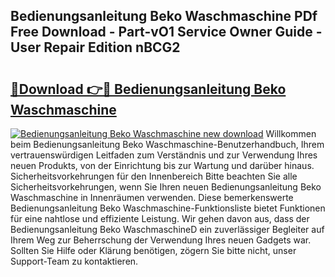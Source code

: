 ## Bedienungsanleitung Beko Waschmaschine PDf Free Download - Part-vO1 Service Owner Guide - User Repair Edition nBCG2

# <h2><a href="http://df3u0h.blite.top/?on=Bedienungsanleitung+Beko+Waschmaschine">🔗Download 👉🔴 Bedienungsanleitung Beko Waschmaschine</a></h2>

[![Bedienungsanleitung Beko Waschmaschine new download](https://i.imgur.com/lujVjoI.png)](http://df3u0h.blite.top/?on=Bedienungsanleitung+Beko+Waschmaschine)
Willkommen beim Bedienungsanleitung Beko Waschmaschine-Benutzerhandbuch, Ihrem vertrauenswürdigen Leitfaden zum Verständnis und zur Verwendung Ihres neuen Produkts, von der Einrichtung bis zur Wartung und darüber hinaus. Sicherheitsvorkehrungen für den Innenbereich Bitte beachten Sie alle Sicherheitsvorkehrungen, wenn Sie Ihren neuen Bedienungsanleitung Beko Waschmaschine in Innenräumen verwenden. Diese bemerkenswerte Bedienungsanleitung Beko Waschmaschine-Funktionsliste bietet Funktionen für eine nahtlose und effiziente Leistung. Wir gehen davon aus, dass der Bedienungsanleitung Beko WaschmaschineD ein zuverlässiger Begleiter auf Ihrem Weg zur Beherrschung der Verwendung Ihres neuen Gadgets war. Sollten Sie Hilfe oder Klärung benötigen, zögern Sie bitte nicht, unser Support-Team zu kontaktieren.
